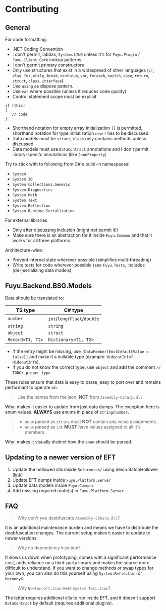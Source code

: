 # Contributing

## General

For code formatting:

- .NET Coding Convention
- I don't permit, labdas, `System.LINQ` unless it's for `Fuyu.Plugin` / `Fuyu.Client.Core` lookup patterns
- I don't permit primary constructors
- Only use structures that exist in a widespread of other languages (`if`, `else`, `for`, `while`, `break`, `continue`, `var`, `foreach`, `switch`, `case`, `return`, `struct`, `class`, `interface`)
- Use `using` as dispose pattern.
- Use `var` where possible (unless it reduces code quality)
- Control statement scope must be explicit
```
if (this)
{
   // code
}
```
- Shorthand notation for empty array initialization `[]` is permitted, shorthand notation for type initialization `new()` has to be discussed
- Data models must be `struct`, `class` only contains methods unless discussed
- Data models must use `DataContract` annotations and I don't permit library-specifc annotations (like `JsonProperty`)

Try to stick with to following from C#'s build-in namespaces:

- `System`
- `System.IO`
- `System.Collections.Generic`
- `System.Diagnostics`
- `System.Math`
- `System.Text`
- `System.Reflection`
- `System.Runtime.Serialization`

For external libraries:

- Only after discussing inclusion (might not permit it!)
- Make sure there is an abstraction for it inside `Fuyu.Common` and that it works for all three platforms

Architecture-wise:

- Prevent internal state wherever possible (simplifies multi-threading)
- Write tests for code wherever possible (see `Fuyu.Tests`, includes (de-)serializing data models)

## Fuyu.Backend.BSG.Models

Data should be translated to:

TS type          | C# type
---------------- | -----------------------------
`number`         | `int`/`long`/`float`/`double`
`string`         | `string`
`object`         | `struct`
`Record<T1, T2>` | `Dictionary<T1, T2>`

- If the entry might be missing, use `[DataMember(EmitDefaultValue = false)]`
  and make it a nullable type (example: `HideoutInfo? HideoutInfo`).
- If you do not know the correct type, use `object` and add the comment
  `// TODO: proper type`.

These rules ensure that data is easy to parse, easy to port over and remains
performant to operate on.

> Use the names from the json, **NOT** from `Assembly-CSharp.dll`

Why: makes it easier to update from just data dumps. The exception here is
     enum values. **ALWAYS** use enums in place of `string`/`number`.

> - `enum` parsed as `string` must **NOT** contain any value assignments.
> - `enum` parsed as `int` **MUST** have values assigned to all it's members.

Why: makes it visually distinct how the `enum` should be parsed.

## Updating to a newer version of EFT

1. Update the hollowed dlls inside `References/` using Seion.BatchHollower ([link](https://github.com/seionmoya/BatchHollower))
2. Update EFT dumps inside `Fuyu.Platform.Server`
3. Update data models inside `Fuyu.Common`
4. Add missing required route(s) in `Fuyu.Platform.Server`

## FAQ

> Why don't you deobfuscate `Assembly-CSharp.dll`?

It is an additional maintenance burden and means we have to distribute the
deobfuscation changes. The current setup makes it easier to update to newer
versions.

> Why no dependency injection?

It slows us down when prototyping, comes with a significant performance cost,
adds reliance on a third-party library and makes the source more difficult to
understand. If you want to change methods or swap types for your own, you can
also do this yourself using `System.Reflection` or `HarmonyX`.

> Why `Newtonsoft.Json` over `System.Text.Json`?

The latter requires additional dlls to run inside EFT, and it doesn't support
`DataContract` by default (requires additional plugins).